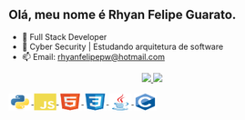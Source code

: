 
## Olá, meu nome é Rhyan Felipe Guarato.
- 🔭 Full Stack Developer
- 🌱 Cyber Security | Estudando arquitetura de software
- 📫 Email: rhyanfelipepw@hotmail.com 

<div align="center">
  <a href="https://github.com/rhyanfelipepw">
 <img height="180em" src="https://github-readme-stats.vercel.app/api?username=rhyanfelipepw&show_icons=true&theme=dark&include_all_commits=true&count_private=true"/>   
 <img height="180em" src="https://github-readme-stats.vercel.app/api/top-langs/?username=rhyanfelipepw&layout=compact&langs_count=7&theme=dracula"/>
  
</div>
  
<div style="display: inline_block"><br>
  <img align="center" alt="Ane-Python" height="30" width="40" src="https://raw.githubusercontent.com/devicons/devicon/master/icons/python/python-original.svg">
  <img align="center" alt="Ane-Js" height="30" width="40" src="https://raw.githubusercontent.com/devicons/devicon/master/icons/javascript/javascript-plain.svg">
  <img align="center" alt="Ane-HTML" height="30" width="40" src="https://raw.githubusercontent.com/devicons/devicon/master/icons/html5/html5-original.svg">
  <img align="center" alt="Ane-CSS" height="30" width="40" src="https://raw.githubusercontent.com/devicons/devicon/master/icons/css3/css3-original.svg">
  <img align="center" alt="Ane-Java" height="30" width="40" src="https://raw.githubusercontent.com/devicons/devicon/master/icons/java/java-original.svg">
  <img align="center" alt="Ane-C" height="30" width="40" src="https://raw.githubusercontent.com/devicons/devicon/master/icons/c/c-original.svg">


